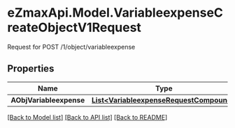 # eZmaxApi.Model.VariableexpenseCreateObjectV1Request
Request for POST /1/object/variableexpense

## Properties

Name | Type | Description | Notes
------------ | ------------- | ------------- | -------------
**AObjVariableexpense** | [**List&lt;VariableexpenseRequestCompound&gt;**](VariableexpenseRequestCompound.md) |  | 

[[Back to Model list]](../README.md#documentation-for-models) [[Back to API list]](../README.md#documentation-for-api-endpoints) [[Back to README]](../README.md)

